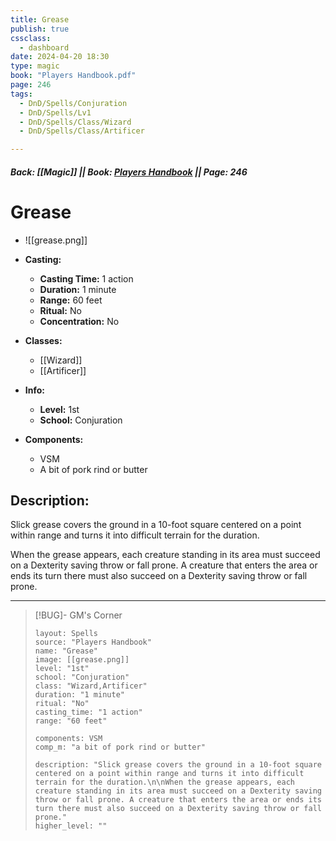 ```yaml
---
title: Grease
publish: true
cssclass:
  - dashboard
date: 2024-04-20 18:30
type: magic
book: "Players Handbook.pdf"
page: 246
tags:
  - DnD/Spells/Conjuration
  - DnD/Spells/Lv1
  - DnD/Spells/Class/Wizard
  - DnD/Spells/Class/Artificer

---
```


##### Back: [[Magic]] || Book: [Players Handbook](https://drive.google.com/drive/folders/1O5bhpYizcIT5xxAoLOuzCRht_PVS7VSG?usp=sharing) || Page: 246

# Grease
- ![[grease.png]]
- **Casting:**
    - **Casting Time:** 1 action
    - **Duration:** 1 minute
    - **Range:** 60 feet
    - **Ritual:** No
    - **Concentration:** No
- **Classes:**
    - [[Wizard]]
    - [[Artificer]]

- **Info:**
    - **Level:** 1st
    - **School:** Conjuration
- **Components:**
    - VSM
    - A bit of pork rind or butter

## Description:
Slick grease covers the ground in a 10-foot square centered on a point within range and turns it into difficult terrain for the duration.

When the grease appears, each creature standing in its area must succeed on a Dexterity saving throw or fall prone. A creature that enters the area or ends its turn there must also succeed on a Dexterity saving throw or fall prone.



---

> [!BUG]- GM's Corner
>
> ```statblock
> layout: Spells
> source: "Players Handbook"
> name: "Grease"
> image: [[grease.png]]
> level: "1st"
> school: "Conjuration"
> class: "Wizard,Artificer"
> duration: "1 minute"
> ritual: "No"
> casting_time: "1 action"
> range: "60 feet"
>
> components: VSM
> comp_m: "a bit of pork rind or butter"
>
> description: "Slick grease covers the ground in a 10-foot square centered on a point within range and turns it into difficult terrain for the duration.\n\nWhen the grease appears, each creature standing in its area must succeed on a Dexterity saving throw or fall prone. A creature that enters the area or ends its turn there must also succeed on a Dexterity saving throw or fall prone."
> higher_level: ""
> ```
